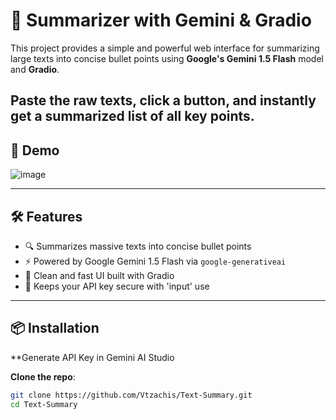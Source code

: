 # 🧊 Summarizer with Gemini & Gradio

This project provides a simple and powerful web interface for summarizing large texts into concise bullet points using **Google's Gemini 1.5 Flash** model and **Gradio**.

Paste the raw texts, click a button, and instantly get a summarized list of all key points.
---

## 🚀 Demo
![image](https://github.com/user-attachments/assets/c911367c-7a7c-4f04-89fc-a0e180592cd6)



---

## 🛠️ Features

- 🔍 Summarizes massive texts into concise bullet points  
- ⚡ Powered by Google Gemini 1.5 Flash via `google-generativeai`  
- 🧪 Clean and fast UI built with Gradio  
- 🔐 Keeps your API key secure with 'input' use
---

## 📦 Installation
**Generate API Key in Gemini AI Studio 


**Clone the repo**:
   ```bash
   git clone https://github.com/Vtzachis/Text-Summary.git
   cd Text-Summary

   

